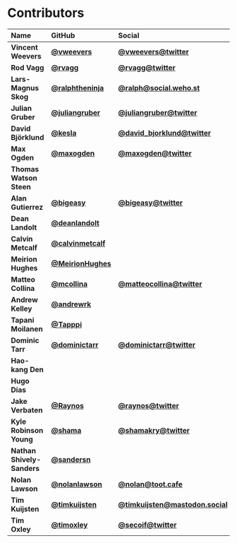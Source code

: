 # Contributors

| Name                       | GitHub                                                 | Social                                                                   |
| :------------------------- | :----------------------------------------------------- | :----------------------------------------------------------------------- |
| **Vincent Weevers**        | [**@vweevers**](https://github.com/vweevers)           | [**@vweevers@twitter**](https://twitter.com/vweevers)                    |
| **Rod Vagg**               | [**@rvagg**](https://github.com/rvagg)                 | [**@rvagg@twitter**](https://twitter.com/rvagg)                          |
| **Lars-Magnus Skog**       | [**@ralphtheninja**](https://github.com/ralphtheninja) | [**@ralph@social.weho.st**](https://social.weho.st/@ralph)               |
| **Julian Gruber**          | [**@juliangruber**](https://github.com/juliangruber)   | [**@juliangruber@twitter**](https://twitter.com/juliangruber)            |
| **David Björklund**        | [**@kesla**](https://github.com/kesla)                 | [**@david_bjorklund@twitter**](https://twitter.com/david_bjorklund)      |
| **Max Ogden**              | [**@maxogden**](https://github.com/maxogden)           | [**@maxogden@twitter**](https://twitter.com/maxogden)                    |
| **Thomas Watson Steen**    |                                                        |                                                                          |
| **Alan Gutierrez**         | [**@bigeasy**](https://github.com/bigeasy)             | [**@bigeasy@twitter**](https://twitter.com/bigeasy)                      |
| **Dean Landolt**           | [**@deanlandolt**](https://github.com/deanlandolt)     |                                                                          |
| **Calvin Metcalf**         | [**@calvinmetcalf**](https://github.com/calvinmetcalf) |                                                                          |
| **Meirion Hughes**         | [**@MeirionHughes**](https://github.com/MeirionHughes) |                                                                          |
| **Matteo Collina**         | [**@mcollina**](https://github.com/mcollina)           | [**@matteocollina@twitter**](https://twitter.com/matteocollina)          |
| **Andrew Kelley**          | [**@andrewrk**](https://github.com/andrewrk)           |                                                                          |
| **Tapani Moilanen**        | [**@Tapppi**](https://github.com/Tapppi)               |                                                                          |
| **Dominic Tarr**           | [**@dominictarr**](https://github.com/dominictarr)     | [**@dominictarr@twitter**](https://twitter.com/dominictarr)              |
| **Hao-kang Den**           |                                                        |                                                                          |
| **Hugo Dias**              |                                                        |                                                                          |
| **Jake Verbaten**          | [**@Raynos**](https://github.com/Raynos)               | [**@raynos@twitter**](https://twitter.com/raynos)                        |
| **Kyle Robinson Young**    | [**@shama**](https://github.com/shama)                 | [**@shamakry@twitter**](https://twitter.com/shamakry)                    |
| **Nathan Shively-Sanders** | [**@sandersn**](https://github.com/sandersn)           |                                                                          |
| **Nolan Lawson**           | [**@nolanlawson**](https://github.com/nolanlawson)     | [**@nolan@toot.cafe**](https://toot.cafe/@nolan)                         |
| **Tim Kuijsten**           | [**@timkuijsten**](https://github.com/timkuijsten)     | [**@timkuijsten@mastodon.social**](https://mastodon.social/@timkuijsten) |
| **Tim Oxley**              | [**@timoxley**](https://github.com/timoxley)           | [**@secoif@twitter**](https://twitter.com/secoif)                        |
